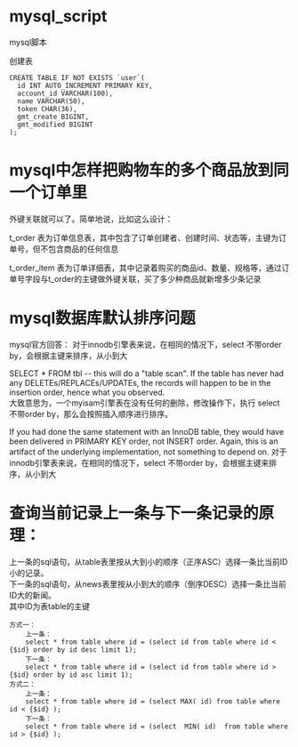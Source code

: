 # mysql_script
mysql脚本  

创建表  
```
CREATE TABLE IF NOT EXISTS `user`(
  id INT AUTO_INCREMENT PRIMARY KEY,
  account_id VARCHAR(100),
  name VARCHAR(50),
  token CHAR(36),
  gmt_create BIGINT,
  gmt_modified BIGINT
);
```
# mysql中怎样把购物车的多个商品放到同一个订单里
外键关联就可以了。简单地说，比如这么设计：  

t_order 表为订单信息表，其中包含了订单创建者、创建时间、状态等，主键为订单号，但不包含商品的任何信息  

t_order_item 表为订单详细表，其中记录着购买的商品id、数量、规格等，通过订单号字段与t_order的主键做外键关联，买了多少种商品就新增多少条记录  

# mysql数据库默认排序问题
mysql官方回答：
对于innodb引擎表来说，在相同的情况下，select 不带order by，会根据主键来排序，从小到大   
  
SELECT * FROM tbl -- this will do a "table scan". If the table has never had any DELETEs/REPLACEs/UPDATEs, the records will happen to be in the insertion order, hence what you observed.  
大致意思为，一个myisam引擎表在没有任何的删除，修改操作下，执行 select 不带order by，那么会按照插入顺序进行排序。  
  
If you had done the same statement with an InnoDB table, they would have been delivered in PRIMARY KEY order, not INSERT order. Again, this is an artifact of the underlying implementation, not something to depend on.
对于innodb引擎表来说，在相同的情况下，select 不带order by，会根据主键来排序，从小到大  

# 查询当前记录上一条与下一条记录的原理：
上一条的sql语句，从table表里按从大到小的顺序（正序ASC）选择一条比当前ID小的记录。  
下一条的sql语句，从news表里按从小到大的顺序（倒序DESC）选择一条比当前ID大的新闻。  
其中ID为表table的主键   
```
方式一：
	上一条：
	select * from table where id = (select id from table where id < {$id} order by id desc limit 1); 
	下一条：
	select * from table where id = (select id from table where id > {$id} order by id asc limit 1);
方式二：
	上一条：
 	select * from table where id = (select MAX( id) from table where id < {$id} ); 
 	下一条：
 	select * from table where id = (select  MIN( id)  from table where id > {$id} );
```
